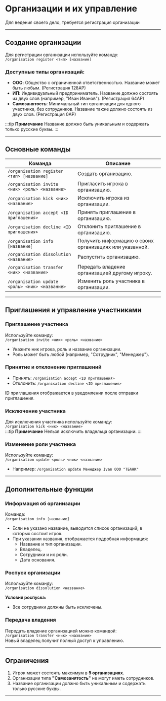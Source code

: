 # Организации и их управление

Для ведения своего дело, требуется регистрация организации

---

## Создание организации

Для регистрации организации используйте команду:  
`/organisation register <тип> [название]`

### Доступные типы организаций:
- **ООО**: Общество с ограниченной ответственностью. Название может быть любым. (Регистрация 128АР)
- **ИП**: Индивидуальный предприниматель. Название должно состоять из двух слов (например, "Иван Иванов"). (Регистрация 64АР)
- **Самозанятость**: Минимальный тип организации для одного участника, без сотрудников. Название также должно состоять из двух слов. (Регистрация 0АР)

:::tip **Примечание**
Название должно быть уникальным и содержать только русские буквы.
:::

---

## Основные команды

| Команда                                           | Описание                                           |
|---------------------------------------------------|---------------------------------------------------|
| `/organisation register <тип> [название]`        | Создать организацию.                              |
| `/organisation invite <ник> <роль> <название>`   | Пригласить игрока в организацию.                  |
| `/organisation kick <ник> <название>`            | Исключить игрока из организации.                  |
| `/organisation accept <ID приглашения>`          | Принять приглашение в организацию.                |
| `/organisation decline <ID приглашения>`         | Отклонить приглашение в организацию.              |
| `/organisation info [название]`                  | Получить информацию о своих организациях или указанной. |
| `/organisation dissolution <название>`           | Распустить организацию.                          |
| `/organisation transfer <ник> <название>`        | Передать владение организацией другому игроку.     |
| `/organisation update <роль> <ник> <название>`   | Изменить роль участника в организации.            |

---

## Приглашения и управление участниками

### Приглашение участника
Используйте команду:  
`/organisation invite <ник> <роль> <название>`
- Укажите ник игрока, роль и название организации.
- Роль может быть любой (например, "Сотрудник", "Менеджер").

### Принятие и отклонение приглашений
- Принять: `/organisation accept <ID приглашения>`
- Отклонить: `/organisation decline <ID приглашения>`

ID приглашения отображается в уведомлении после отправки приглашения.

### Исключение участника
Для исключения участника используйте команду:  
`/organisation kick <ник> <название>`  
:::tip **Примечание** 
Нельзя исключить владельца организации.
:::

### Изменение роли участника
Используйте команду:  
`/organisation update <роль> <ник> <название>`
- Например: `/organisation update Менеджер Ivan ООО "ТБАНК"`

---

## Дополнительные функции

### Информация об организации
Команда:  
`/organisation info [название]`
- Если не указано название, выводится список организаций, в которых состоит игрок.
- При указании названия, отображается подробная информация:
    - Название и тип организации.
    - Владелец.
    - Сотрудники и их роли.
    - Дата основания.

### Роспуск организации
Используйте команду:  
`/organisation dissolution <название>`

**Условия роспуска:**
- Все сотрудники должны быть исключены.

### Передача владения
Передать владение организацией можно командой:  
`/organisation transfer <ник> <название>`  
Новый владелец получит полный доступ к управлению.

---

## Ограничения

1. Игрок может состоять максимум в **5 организациях**.
2. Организации типа **"Самозанятость"** не могут иметь сотрудников.
3. Название организации должно быть уникальным и содержать только русские буквы.

---